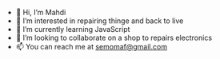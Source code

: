 - 👋 Hi, I’m Mahdi
- 👀 I’m interested in repairing thinge and back to live
- 🌱 I’m currently learning JavaScript 
- 💞️ I’m looking to collaborate on a shop to repairs electronics
- 📫 You can reach me at semomaf@gmail.com

<!---
MFeri8855/MFeri8855 is a ✨ special ✨ repository because its `README.md` (this file) appears on your GitHub profile.
You can click the Preview link to take a look at your changes.
--->

